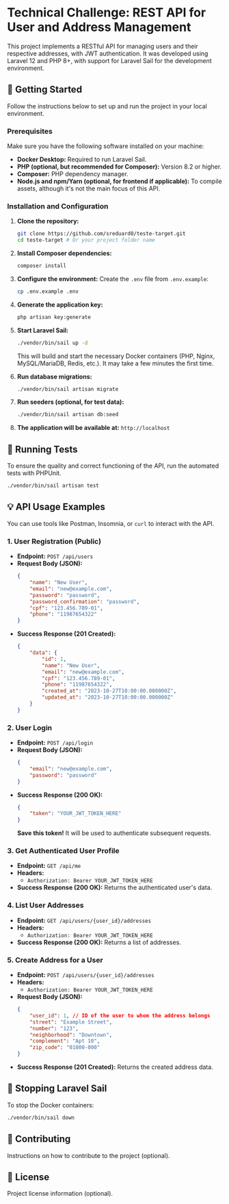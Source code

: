 # Technical Challenge: REST API for User and Address Management

This project implements a RESTful API for managing users and their respective addresses, with JWT authentication. It was developed using Laravel 12 and PHP 8+, with support for Laravel Sail for the development environment.

## 🚀 Getting Started

Follow the instructions below to set up and run the project in your local environment.

### Prerequisites

Make sure you have the following software installed on your machine:

*   **Docker Desktop:** Required to run Laravel Sail.
*   **PHP (optional, but recommended for Composer):** Version 8.2 or higher.
*   **Composer:** PHP dependency manager.
*   **Node.js and npm/Yarn (optional, for frontend if applicable):** To compile assets, although it's not the main focus of this API.

### Installation and Configuration

1.  **Clone the repository:**
    ```bash
    git clone https://github.com/sreduard0/teste-target.git
    cd teste-target # Or your project folder name
    ```

2.  **Install Composer dependencies:**
    ```bash
    composer install
    ```

3.  **Configure the environment:**
    Create the `.env` file from `.env.example`:
    ```bash
    cp .env.example .env
    ```

4.  **Generate the application key:**
    ```bash
    php artisan key:generate
    ```

5.  **Start Laravel Sail:**
    ```bash
    ./vendor/bin/sail up -d
    ```
    This will build and start the necessary Docker containers (PHP, Nginx, MySQL/MariaDB, Redis, etc.). It may take a few minutes the first time.

6.  **Run database migrations:**
    ```bash
    ./vendor/bin/sail artisan migrate
    ```

7.  **Run seeders (optional, for test data):**
    ```bash
    ./vendor/bin/sail artisan db:seed
    ```

8.  **The application will be available at:** `http://localhost`

## 🧪 Running Tests

To ensure the quality and correct functioning of the API, run the automated tests with PHPUnit.

```bash
./vendor/bin/sail artisan test
```

## 💡 API Usage Examples

You can use tools like Postman, Insomnia, or `curl` to interact with the API.

### 1. User Registration (Public)

*   **Endpoint:** `POST /api/users`
*   **Request Body (JSON):**
    ```json
    {
        "name": "New User",
        "email": "new@example.com",
        "password": "password",
        "password_confirmation": "password",
        "cpf": "123.456.789-01",
        "phone": "11987654322"
    }
    ```
*   **Success Response (201 Created):**
    ```json
    {
        "data": {
            "id": 1,
            "name": "New User",
            "email": "new@example.com",
            "cpf": "123.456.789-01",
            "phone": "11987654322",
            "created_at": "2023-10-27T10:00:00.000000Z",
            "updated_at": "2023-10-27T10:00:00.000000Z"
        }
    }
    ```

### 2. User Login

*   **Endpoint:** `POST /api/login`
*   **Request Body (JSON):**
    ```json
    {
        "email": "new@example.com",
        "password": "password"
    }
    ```
*   **Success Response (200 OK):**
    ```json
    {
        "token": "YOUR_JWT_TOKEN_HERE"
    }
    ```
    **Save this token!** It will be used to authenticate subsequent requests.

### 3. Get Authenticated User Profile

*   **Endpoint:** `GET /api/me`
*   **Headers:**
    *   `Authorization: Bearer YOUR_JWT_TOKEN_HERE`
*   **Success Response (200 OK):** Returns the authenticated user's data.

### 4. List User Addresses

*   **Endpoint:** `GET /api/users/{user_id}/addresses`
*   **Headers:**
    *   `Authorization: Bearer YOUR_JWT_TOKEN_HERE`
*   **Success Response (200 OK):** Returns a list of addresses.

### 5. Create Address for a User

*   **Endpoint:** `POST /api/users/{user_id}/addresses`
*   **Headers:**
    *   `Authorization: Bearer YOUR_JWT_TOKEN_HERE`
*   **Request Body (JSON):**
    ```json
    {
        "user_id": 1, // ID of the user to whom the address belongs
        "street": "Example Street",
        "number": "123",
        "neighborhood": "Downtown",
        "complement": "Apt 10",
        "zip_code": "01000-000"
    }
    ```
*   **Success Response (201 Created):** Returns the created address data.

## 🛑 Stopping Laravel Sail

To stop the Docker containers:

```bash
./vendor/bin/sail down
```

## 🤝 Contributing

Instructions on how to contribute to the project (optional).

## 📄 License

Project license information (optional).
